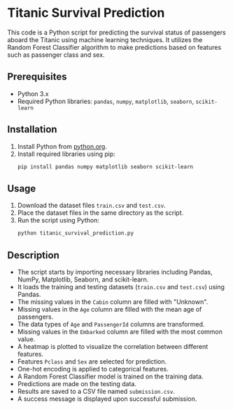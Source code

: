 # Titanic Survival Prediction

This code is a Python script for predicting the survival status of passengers aboard the Titanic using machine learning techniques. It utilizes the Random Forest Classifier algorithm to make predictions based on features such as passenger class and sex.

## Prerequisites
- Python 3.x
- Required Python libraries: `pandas`, `numpy`, `matplotlib`, `seaborn`, `scikit-learn`

## Installation
1. Install Python from [python.org](https://www.python.org/downloads/).
2. Install required libraries using pip:
   ```bash
   pip install pandas numpy matplotlib seaborn scikit-learn
   ```

## Usage
1. Download the dataset files `train.csv` and `test.csv`.
2. Place the dataset files in the same directory as the script.
3. Run the script using Python:
   ```bash
   python titanic_survival_prediction.py
   ```

## Description
- The script starts by importing necessary libraries including Pandas, NumPy, Matplotlib, Seaborn, and scikit-learn.
- It loads the training and testing datasets (`train.csv` and `test.csv`) using Pandas.
- The missing values in the `Cabin` column are filled with "Unknown".
- Missing values in the `Age` column are filled with the mean age of passengers.
- The data types of `Age` and `PassengerId` columns are transformed.
- Missing values in the `Embarked` column are filled with the most common value.
- A heatmap is plotted to visualize the correlation between different features.
- Features `Pclass` and `Sex` are selected for prediction.
- One-hot encoding is applied to categorical features.
- A Random Forest Classifier model is trained on the training data.
- Predictions are made on the testing data.
- Results are saved to a CSV file named `submission.csv`.
- A success message is displayed upon successful submission.
